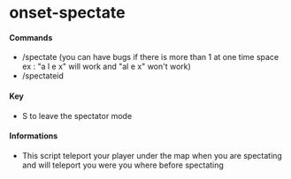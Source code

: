 # onset-spectate

#### Commands
* /spectate <player name> (you can have bugs if there is more than 1 at one time space ex : "a l e x" will work and "a<space><space>l e x" won't work)
* /spectateid <playerid> 

#### Key
* S to leave the spectator mode

#### Informations
* This script teleport your player under the map when you are spectating and will teleport you were you where before spectating


